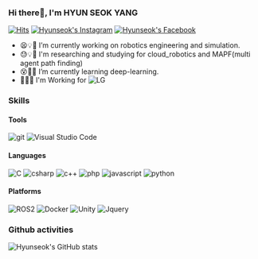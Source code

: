 ### Hi there👋, I'm HYUN SEOK YANG

[![Hits](https://hits.seeyoufarm.com/api/count/incr/badge.svg?url=https%3A%2F%2Fgithub.com%2Fhyunseok-yang&count_bg=%2379C83D&title_bg=%23555555&icon=&icon_color=%23E7E7E7&title=hits&edge_flat=false)](https://hits.seeyoufarm.com)
[![Hyunseok's Instagram](https://img.shields.io/badge/Instagram-dd2a7b?style=flat-square&logo=Instagram&logoColor=white)](https://www.instagram.com/yang.cookie_)
[![Hyunseok's Facebook](https://img.shields.io/badge/facebook-0866FF?style=flat-square&logo=facebook&logoColor=white)](http://www.yanghyunseok.com)

- 😫💡🔭 I’m currently working on robotics engineering and simulation.
- 😓💡🔬 I'm researching and studying for cloud_robotics and MAPF(multi agent path finding)
- 😵🌱💡 I’m currently learning deep-learning.
- 🧑‍💼🐶 I'm Working for ![LG](https://img.shields.io/badge/LG-A50034?style=flat&logo=LG&logoColor=white&label=Electronics)

### Skills

#### Tools
![git](https://img.shields.io/badge/git-F05032.svg?&style=for-the-badge&logo=git&logoColor=white)
![Visual Studio Code](https://img.shields.io/badge/Visual%20Studio%20Code-007ACC.svg?&style=for-the-badge&logo=Visual%20Studio%20Code&logoColor=white)

#### Languages

![C](https://img.shields.io/badge/c-A8B9CC.svg?&style=for-the-badge&logo=C&logoColor=white) 
![csharp](https://img.shields.io/badge/csharp-512BD4.svg?&style=for-the-badge&logo=csharp&logoColor=white)
![c++](https://img.shields.io/badge/c++-00599C.svg?&style=for-the-badge&logo=c++&logoColor=white) 
![php](https://img.shields.io/badge/php-777BB4.svg?&style=for-the-badge&logo=php&logoColor=white) 
![javascript](https://img.shields.io/badge/javascript-F7DF1E.svg?&style=for-the-badge&logo=javascript&logoColor=white) 
![python](https://img.shields.io/badge/python-3776AB.svg?&style=for-the-badge&logo=python&logoColor=white)

#### Platforms

![ROS2](https://img.shields.io/badge/ROS-22314E.svg?&style=for-the-badge&logo=ROS&logoColor=white) 
![Docker](https://img.shields.io/badge/Docker-2496ED.svg?&style=for-the-badge&logo=Docker&logoColor=white) 
![Unity](https://img.shields.io/badge/unity-FFFFFF.svg?&style=for-the-badge&logo=Unity&logoColor=black&color=lightgray&labelColor=lightgray) 
![Jquery](https://img.shields.io/badge/Jquery-0769AD.svg?&style=for-the-badge&logo=jquery&logoColor=white)


### Github activities

![Hyunseok's GitHub stats](https://github-readme-stats.vercel.app/api?username=hyunseok-yang&show_icons=true&theme=transparent)

<!--
**hyunseok-yang/hyunseok-yang** is a ✨ _special_ ✨ repository because its `README.md` (this file) appears on your GitHub profile.

Here are some ideas to get you started:

- 🔭 I’m currently working on ...
- 🌱 I’m currently learning ...
- 👯 I’m looking to collaborate on ...
- 🤔 I’m looking for help with ...
- 💬 Ask me about ...
- 📫 How to reach me: ...
- 😄 Pronouns: ...
- ⚡ Fun fact: ...
-->
